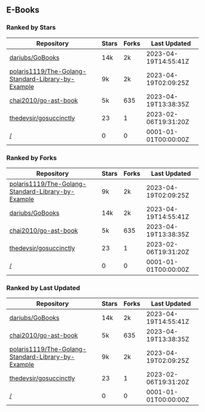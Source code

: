 ## E-Books

### Ranked by Stars

| Repository | Stars | Forks | Last Updated |
|------------|-------|-------|--------------|
| [dariubs/GoBooks](https://github.com/dariubs/GoBooks) | 14k | 2k | 2023-04-19T14:55:41Z |
| [polaris1119/The-Golang-Standard-Library-by-Example](https://github.com/polaris1119/The-Golang-Standard-Library-by-Example) | 9k | 2k | 2023-04-19T02:09:25Z |
| [chai2010/go-ast-book](https://github.com/chai2010/go-ast-book) | 5k | 635 | 2023-04-19T13:38:35Z |
| [thedevsir/gosuccinctly](https://github.com/thedevsir/gosuccinctly) | 23 | 1 | 2023-02-06T19:31:20Z |
| [/](https://github.com/thewhitetulip/web-dev-golang-anti-textbook/) | 0 | 0 | 0001-01-01T00:00:00Z |

### Ranked by Forks

| Repository | Stars | Forks | Last Updated |
|------------|-------|-------|--------------|
| [polaris1119/The-Golang-Standard-Library-by-Example](https://github.com/polaris1119/The-Golang-Standard-Library-by-Example) | 9k | 2k | 2023-04-19T02:09:25Z |
| [dariubs/GoBooks](https://github.com/dariubs/GoBooks) | 14k | 2k | 2023-04-19T14:55:41Z |
| [chai2010/go-ast-book](https://github.com/chai2010/go-ast-book) | 5k | 635 | 2023-04-19T13:38:35Z |
| [thedevsir/gosuccinctly](https://github.com/thedevsir/gosuccinctly) | 23 | 1 | 2023-02-06T19:31:20Z |
| [/](https://github.com/thewhitetulip/web-dev-golang-anti-textbook/) | 0 | 0 | 0001-01-01T00:00:00Z |

### Ranked by Last Updated

| Repository | Stars | Forks | Last Updated |
|------------|-------|-------|--------------|
| [dariubs/GoBooks](https://github.com/dariubs/GoBooks) | 14k | 2k | 2023-04-19T14:55:41Z |
| [chai2010/go-ast-book](https://github.com/chai2010/go-ast-book) | 5k | 635 | 2023-04-19T13:38:35Z |
| [polaris1119/The-Golang-Standard-Library-by-Example](https://github.com/polaris1119/The-Golang-Standard-Library-by-Example) | 9k | 2k | 2023-04-19T02:09:25Z |
| [thedevsir/gosuccinctly](https://github.com/thedevsir/gosuccinctly) | 23 | 1 | 2023-02-06T19:31:20Z |
| [/](https://github.com/thewhitetulip/web-dev-golang-anti-textbook/) | 0 | 0 | 0001-01-01T00:00:00Z |

